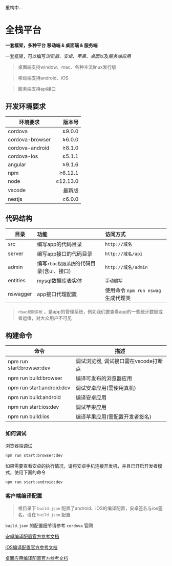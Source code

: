 重构中...

# 全栈平台

 **一套框架，多种平台**
 **移动端 & 桌面端 & 服务端**

一套框架，可以编写*浏览器、安卓、苹果、桌面*以及*服务端应用*

> 桌面端支持window、mac、各种主流linux发行版

> 移动端支持android、iOS

> 服务端支持api接口

## 开发环境要求

| 环境要求        |   版本号 |
| --------------- | -------: |
| cordova         |   ≥9.0.0 |
| cordova-browser |   ≥6.0.0 |
| cordova-android |   ≥8.1.0 |
| cordova-ios     |   ≥5.1.1 |
| angular         |   ≥9.1.6 |
| npm             |  ≥6.12.1 |
| node            | ≥12.13.0 |
| vscode          |   最新版 |
| nestjs          |   ≥6.0.0 |

## 代码结构

| 目录     | 功能                                     | 访问方式                            |
| -------- | :--------------------------------------- | :---------------------------------- |
| src      | 编写app的代码目录                        | `http://域名`                       |
| server   | 编写app接口的代码目录                    | `http://域名/api`                   |
| admin    | 编写`rbac权限系统`的代码目录(含ui、接口) | `http://域名/admin`                 |
| entities | mysql数据库表实体                        | `手动编写`                          |
| nswagger | app接口代理配置                          | 使用命令 `npm run nswag` 生成代理类 |

> `rbac权限系统` ，是app的管理系统，例如我们要查看app的一些统计数据或者运维，对大众用户不可见

## 构建命令

| 命令                      | 描述                                 |
| ------------------------- | ------------------------------------ |
| npm run start:browser:dev | 调试浏览器, 调试接口需在vscode打断点 |
| npm run build:browser     | 编译可发布的浏览器应用               |
| npm run start:android:dev | 调试安卓应用(需使用真机)             |
| npm run build:android     | 编译安卓应用                         |
| npm run start:ios:dev     | 调试苹果应用                         |
| npm run build:ios         | 编译苹果应用(需配置开发者签名)       |

### 如何调试

浏览器端调试

``` bash
npm run start:browser:dev
```

如果需要查看安卓的执行情况，请将安卓手机连接开发机，并且已开启开发者模式，使用下面的命令

``` bash
npm run start:android:dev
```

### 客户端编译配置

> 根目录下 `build.json` 配置了android、iOS的编译配置，安卓签名与ios签名，请在 `build.json` 配置

`build.json` 的配置细节请参考 `cordova` 官网

[安卓编译配置官方参考文档](https://cordova.apache.org/docs/en/latest/guide/platforms/android/index.html)

[iOS编译配置官方参考文档](https://cordova.apache.org/docs/en/latest/guide/platforms/ios/index.html)

[桌面应用编译配置官方参考文档](https://cordova.apache.org/docs/en/latest/guide/platforms/electron/index.html)